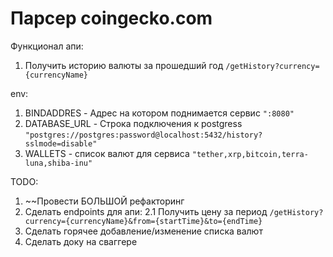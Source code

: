 # Парсер coingecko.com

Функционал апи:
1. Получить историю валюты за прошедший год `/getHistory?currency={currencyName}`

env:
1. BINDADDRES - Адрес на котором поднимается сервис `":8080"`
2. DATABASE_URL - Строка подключения к postgress `"postgres://postgres:password@localhost:5432/history?sslmode=disable"` 
3. WALLETS - список валют для сервиса `"tether,xrp,bitcoin,terra-luna,shiba-inu"`


TODO:
1. ~~Провести БОЛЬШОЙ рефакторинг
2. Сделать endpoints для апи:
2.1 Получить цену за период `/getHistory?currency={currencyName}&from={startTime}&to={endTime}`
3. Сделать горячее добавление/изменение списка валют
4. Сделать доку на сваггере
